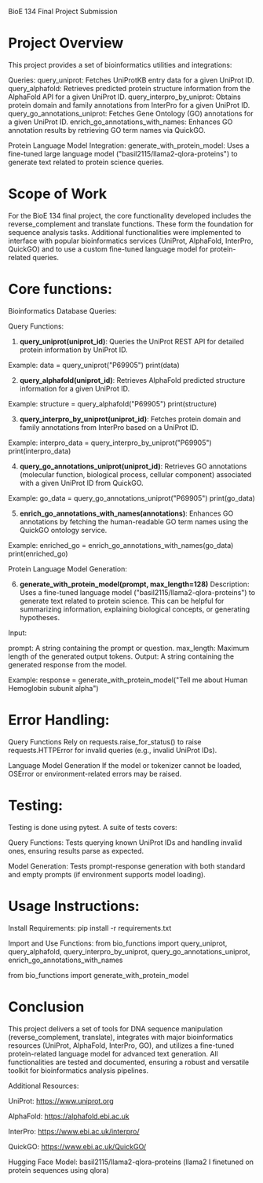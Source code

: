 BioE 134 Final Project Submission
# Project Overview
This project provides a set of bioinformatics utilities and integrations:

Queries:
query_uniprot: Fetches UniProtKB entry data for a given UniProt ID.
query_alphafold: Retrieves predicted protein structure information from the AlphaFold API for a given UniProt ID.
query_interpro_by_uniprot: Obtains protein domain and family annotations from InterPro for a given UniProt ID.
query_go_annotations_uniprot: Fetches Gene Ontology (GO) annotations for a given UniProt ID.
enrich_go_annotations_with_names: Enhances GO annotation results by retrieving GO term names via QuickGO.

Protein Language Model Integration:
generate_with_protein_model: Uses a fine-tuned large language model ("basil2115/llama2-qlora-proteins") to generate text related to protein science queries.

# Scope of Work
For the BioE 134 final project, the core functionality developed includes the reverse_complement and translate functions. These form the foundation for sequence analysis tasks. Additional functionalities were implemented to interface with popular bioinformatics services (UniProt, AlphaFold, InterPro, QuickGO) and to use a custom fine-tuned language model for protein-related queries.

# Core functions:

Bioinformatics Database Queries:

Query Functions:
1. **query_uniprot(uniprot_id)**:
Queries the UniProt REST API for detailed protein information by UniProt ID.

Example:
data = query_uniprot("P69905")
print(data)

2. **query_alphafold(uniprot_id)**:
Retrieves AlphaFold predicted structure information for a given UniProt ID.

Example:
structure = query_alphafold("P69905")
print(structure)

3. **query_interpro_by_uniprot(uniprot_id)**:
Fetches protein domain and family annotations from InterPro based on a UniProt ID.

Example:
interpro_data = query_interpro_by_uniprot("P69905")
print(interpro_data)

4. **query_go_annotations_uniprot(uniprot_id)**:
Retrieves GO annotations (molecular function, biological process, cellular component) associated with a given UniProt ID from QuickGO.

Example:
go_data = query_go_annotations_uniprot("P69905")
print(go_data)

5. **enrich_go_annotations_with_names(annotations)**:
Enhances GO annotations by fetching the human-readable GO term names using the QuickGO ontology service.

Example:
enriched_go = enrich_go_annotations_with_names(go_data)
print(enriched_go)

Protein Language Model Generation:

6. **generate_with_protein_model(prompt, max_length=128)**
Description:
Uses a fine-tuned language model ("basil2115/llama2-qlora-proteins") to generate text related to protein science. This can be helpful for summarizing information, explaining biological concepts, or generating hypotheses.

Input:

prompt: A string containing the prompt or question.
max_length: Maximum length of the generated output tokens.
Output:
A string containing the generated response from the model.

Example:
response = generate_with_protein_model("Tell me about Human Hemoglobin subunit alpha")

# Error Handling:
Query Functions
Rely on requests.raise_for_status() to raise requests.HTTPError for invalid queries (e.g., invalid UniProt IDs).

Language Model Generation
If the model or tokenizer cannot be loaded, OSError or environment-related errors may be raised.

# Testing:
Testing is done using pytest. A suite of tests covers:

Query Functions:
Tests querying known UniProt IDs and handling invalid ones, ensuring results parse as expected.

Model Generation:
Tests prompt-response generation with both standard and empty prompts (if environment supports model loading).

# Usage Instructions:

Install Requirements:
pip install -r requirements.txt

Import and Use Functions:
from bio_functions import query_uniprot, query_alphafold, query_interpro_by_uniprot, query_go_annotations_uniprot, enrich_go_annotations_with_names

from bio_functions import generate_with_protein_model

# Conclusion
This project delivers a set of tools for DNA sequence manipulation (reverse_complement, translate), integrates with major bioinformatics resources (UniProt, AlphaFold, InterPro, GO), and utilizes a fine-tuned protein-related language model for advanced text generation. All functionalities are tested and documented, ensuring a robust and versatile toolkit for bioinformatics analysis pipelines.

Additional Resources:

UniProt: https://www.uniprot.org

AlphaFold: https://alphafold.ebi.ac.uk

InterPro: https://www.ebi.ac.uk/interpro/

QuickGO: https://www.ebi.ac.uk/QuickGO/

Hugging Face Model: basil2115/llama2-qlora-proteins (llama2 I finetuned on protein sequences using qlora)
